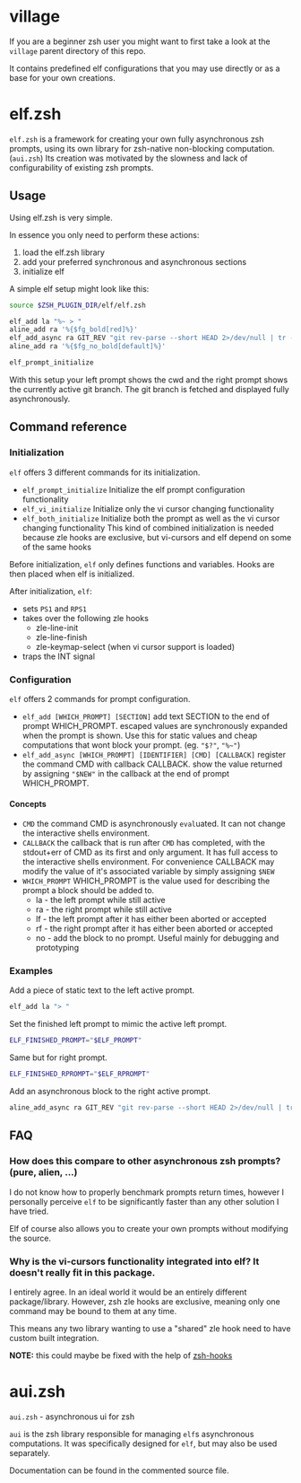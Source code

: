 # village

If you are a beginner zsh user you might want to first take a look at the `village` parent directory of this repo.

It contains predefined elf configurations that you may use directly or as a base for your own creations.

# elf.zsh

`elf.zsh` is a framework for creating your own fully asynchronous zsh prompts, using its own library for zsh-native non-blocking computation. (`aui.zsh`)
Its creation was motivated by the slowness and lack of configurability of existing zsh prompts.

## Usage
Using elf.zsh is very simple.

In essence you only need to perform these actions:
1. load the elf.zsh library
2. add your preferred synchronous and asynchronous sections
3. initialize elf

A simple elf setup might look like this:
```zsh
source $ZSH_PLUGIN_DIR/elf/elf.zsh

elf_add la "%~ > "
aline_add ra '%{$fg_bold[red]%}'
elf_add_async ra GIT_REV "git rev-parse --short HEAD 2>/dev/null | tr -d \"[:space:]\"" "(){ NEW="\$1"; }"
aline_add ra '%{$fg_no_bold[default]%}'

elf_prompt_initialize
```

With this setup your left prompt shows the cwd and the right prompt shows the currently active git branch.
The git branch is fetched and displayed fully asynchronously.

## Command reference

### Initialization

`elf` offers 3 different commands for its initialization. 

* `elf_prompt_initialize`
  Initialize the elf prompt configuration functionality
* `elf_vi_initialize`
  Initialize only the vi cursor changing functionality
* `elf_both_initialize`
  Initialize both the prompt as well as the vi cursor changing functionality
  This kind of combined initialization is needed because zle hooks are exclusive, but vi-cursors and elf depend on some of the same hooks

Before initialization, `elf` only defines functions and variables. Hooks are then placed when elf is initialized.

After initialization, `elf`:
* sets `PS1` and `RPS1`
* takes over the following zle hooks
    * zle-line-init
    * zle-line-finish
    * zle-keymap-select (when vi cursor support is loaded)
* traps the INT signal

### Configuration

`elf` offers 2 commands for prompt configuration.
* `elf_add [WHICH_PROMPT] [SECTION]`
  add text SECTION to the end of prompt WHICH_PROMPT. escaped values are synchronously expanded when the prompt is shown.
  Use this for static values and cheap computations that wont block your prompt. (eg. `"$?"`, `"%~"`)
* `elf_add_async [WHICH_PROMPT] [IDENTIFIER] [CMD] [CALLBACK]`
  register the command CMD with callback CALLBACK. show the value returned by assigning `"$NEW"` in the callback at the end of prompt WHICH_PROMPT.

#### Concepts
* `CMD`
  the command CMD is asynchronously `eval`uated. It can not change the interactive shells environment.
* `CALLBACK`
  the callback that is run after `CMD` has completed, with the stdout+err of CMD as its first and only argument.
  It has full access to the interactive shells environment.
  For convenience CALLBACK may modify the value of it's associated variable by simply assigning `$NEW`
* `WHICH_PROMPT`
  WHICH_PROMPT is the value used for describing the prompt a block should be added to.
  * la - the left prompt while still active
  * ra - the right prompt while still active
  * lf - the left prompt after it has either been aborted or accepted
  * rf - the right prompt after it has either been aborted or accepted
  * no - add the block to no prompt. Useful mainly for debugging and prototyping

### Examples
Add a piece of static text to the left active prompt.
```zsh
elf_add la "> "
```

Set the finished left prompt to mimic the active left prompt.
```zsh
ELF_FINISHED_PROMPT="$ELF_PROMPT"
```

Same but for right prompt.
```zsh
ELF_FINISHED_RPROMPT="$ELF_RPROMPT"
```
Add an asynchronous block to the right active prompt.
```zsh
aline_add_async ra GIT_REV "git rev-parse --short HEAD 2>/dev/null | tr -d \"[:space:]\"" "(){ NEW="\$1"; }"
```

## FAQ

### How does this compare to other asynchronous zsh prompts? (pure, alien, ...)
I do not know how to properly benchmark prompts return times, however I personally perceive `elf` to be significantly faster than any other solution I have tried. 

Elf of course also allows you to create your own prompts without modifying the source.

### Why is the vi-cursors functionality integrated into elf? It doesn't really fit in this package.
I entirely agree. In an ideal world it would be an entirely different package/library. However, zsh zle hooks are exclusive, meaning only one command may be bound to them at any time.

This means any two library wanting to use a "shared" zle hook need to have custom built integration.

__NOTE:__ this could maybe be fixed with the help of [zsh-hooks](https://github.com/willghatch/zsh-hooks)

# aui.zsh
`aui.zsh` - asynchronous ui for zsh

`aui` is the zsh library responsible for managing `elf`s asynchronous computations.
It was specifically designed for `elf`, but may also be used separately.

Documentation can be found in the commented source file.
